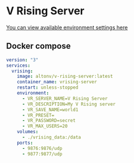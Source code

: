 # V Rising Server

[You can view available environment settings here](https://github.com/StunlockStudios/vrising-dedicated-server-instructions#server-host-settings "You can view available environment settings here")

## Docker compose
```yaml
version: "3"
services:
  vrising:
    image: altonv/v-rising-server:latest
    container_name: vrising-server
    restart: unless-stopped
    environment:
      - VR_SERVER_NAME=V Rising Server
      - VR_DESCRIPTION=My V Rising server
      - VR_SAVE_NAME=world1
      - VR_PRESET=
      - VR_PASSWORD=secret
      - VR_MAX_USERS=20
    volumes:
      - ./vrising_data:/data
    ports:
      - 9876:9876/udp
      - 9877:9877/udp
```
